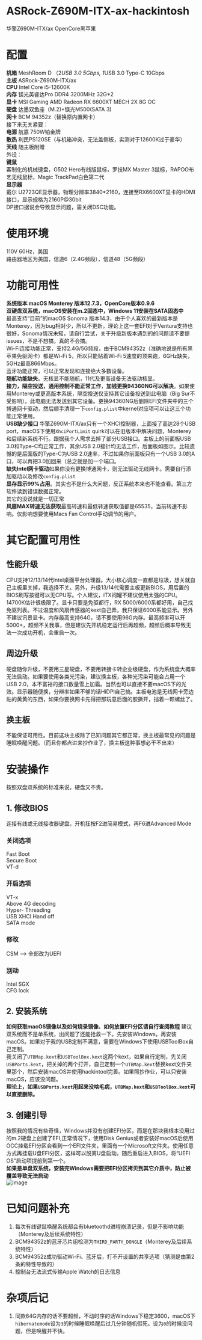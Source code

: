 # ASRock-Z690M-ITX-ax-hackintosh
华擎Z690M-ITX/ax OpenCore黑苹果

# 配置
**机箱** MeshRoom D （2*USB 3.0 5Gbps, 1*USB 3.0 Type-C 10Gbps<br>
**主板** ASRock-Z690M-ITX/ax<br>
**CPU** Intel Core i5-12600K<br>
**内存** 镁光英睿达Pro DDR4 3200MHz 32G\*2<br>
**显卡** MSI Gaming AMD Radeon RX 6600XT MECH 2X 8G OC<br>
**硬盘** 达墨双鱼座（M.2)+镁光M500(SATA 3)<br>
**网卡** BCM 94352z（替换原内置网卡）<br>
接下来无关紧要：<br>
**电源** 航嘉 750W铂金牌<br>
**散热** 利民PS120SE（与机箱冲突，无法盖侧板，实测对于12600K过于豪华）<br>
**天线** 随主板附赠<br>
外设：<br>
**键鼠**<br>
客制化的机械键盘，G502 Hero有线版鼠标，罗技MX Master 3鼠标，RAPOO布艺无线鼠标，Magic TrackPad白色第二代<br>
**显示器**<br>
戴尔 U2723QE显示器，物理分辨率3840*2160，连接至RX6600XT显卡的HDMI接口，显示规格为2160P@30bit<br>
DP接口据说会导致显示问题，需关闭DSC功能。<br>

# 使用环境<br>
110V 60Hz，美国<br>
路由器地区为美国，信道6（2.4G频段），信道48（5G频段）<br>

# 功能可用性
**系统版本 macOS Monterey 版本12.7.3，OpenCore版本0.9.6**<br>
**双硬盘双系统，macOS安装在m.2固态中，Windows 11安装在SATA固态中**<br>
最高支持“目前”的macOS Sonoma 版本14.3，由于个人喜欢的最新版本是Monterey，因为bug相对少，所以不更新。理论上这一套EFI对于Ventura支持也很好，Sonoma情况未知，请自行尝试，关于升级新版本遇到的的问题请不要提issues，不是不想搞，真的不会搞。<br>
Wi-Fi连接功能正常，支持2.4G/5G频段，由于BCM94352z（准确地说是所有黑苹果免驱网卡）都是Wi-Fi 5，所以只能贴着Wi-Fi 5速度的顶来跑，6GHz缺失，5GHz最高866Mbps。<br>
蓝牙功能正常，可以正常发现和连接绝大多数设备。<br>
**随航功能缺失**。无核显不能随航，11代及更高设备无法驱动核显。<br>
**接力，隔空投送，通用控制不能正常工作**，**加钱更换94360NG可以解决**。如果使用Monterey或更高版本系统，隔空投送仅支持其它设备投送到此电脑（Big Sur不受影响）。此电脑无法发送到其它设备。更换94360NG后删除EFI文件夹中的三个博通网卡驱动，然后顺手清理一下```config.plist```中kernel对应项可以让这三个功能正常使用。<br>
**USB缺少接口** 华擎Z690M-ITX/ax只有一个XHCI控制器，上面接了高达28个USB port，macOS下使用```XhciPortLimit``` quirk可以在旧版本中解决问题，Monterey和后续新系统不行。跟据我个人需求去掉了部分USB接口。主板上的前面板USB 3.0和Type-C均正常工作，其余USB 2.0接针均无法工作，后面板如图示。比较遗憾的是后面版的Type-C为USB 2.0速率，不过如果你前面板只有一个USB 3.0的A口，可以再把3.0加回来（总之就是加一个端口。<br>
**缺失Intel网卡驱动**如果你没有更换博通网卡，则无法驱动无线网卡。需要自行添加驱动以及修改```config.plist```<br>
**显存显示99%占用**。其实也不是什么大问题，反正系统本来也不能查看。第三方软件读到错误数据正常。<br>
其它的没说就是一切正常<br>
**风扇MAX转速无法获取**最高转速和最低转速获取值都是65535，当前转速不影响。仅影响想要使用Macs Fan Control手动调节的用户。

# 其它配置可用性<br>
## 性能升级<br>
CPU支持12/13/14代Intel桌面平台处理器。大小核心调度一直都是垃圾，想关就自己主板里关掉，我选择不关。另外，升级13/14代需要主板更新BIOS，用后置的BIOS刷写按键可以无CPU写。个人建议，iTX闷罐不建议使用太强的CPU。14700K估计很极限了。显卡只要是免驱都行，RX 5000/6000系都好用，自己找免驱列表。不过温度和风扇传感器的kext自己弄，我只保证6000系能显示。另外不建议讯景显卡。内存最高支持64G，请不要使用96G内存。最高频率可以开5000+，超频不关我事，但是建议先开机稳定运行后再超频，超频后概率导致无法一次成功开机，会重启一次。<br>
## 周边升级<br>
硬盘随你升级，不要用三星硬盘，不要用转接卡转企业级硬盘，作为系统盘大概率无法启动。如果要使用各类光污染，建议换主板，各种光污染可能会占用一个USB 2.0，本不富裕的接口数量雪上加霜。当然也可以直接不要macOS下的光效。显示器随便换，分辨率如果不够的话HiDPI自己搞。主板电池是无线网卡旁边贴的黄黄的东西，如果你要换网卡先得把那玩意后面的胶撕开，挡着一颗螺丝了。<br>
## 换主板<br>
不能保证可用性。目前这块主板除了已知问题其它都正常，换主板最常见的问题是睡眠唤醒问题。（而且你都点进来抄作业了，换主板这种事想必干不出来）<br>

# 安装操作<br>
按照双盘双系统的标准来说，硬盘又不贵。<br>
## 1. 修改BIOS<br>
连接有线或无线接收器键盘。开机狂按F2进简易模式，再F6进Advanced Mode<br>
### 关闭选项<br>
Fast Boot<br>
Secure Boot<br>
VT-d<br>
### 开启选项<br>
VT-x<br>
Above 4G decoding<br>
Hyper- Threading<br>
USB XHCI Hand off<br>
SATA mode<br>
### 修改<br>
CSM --> 全部改为UEFI<br>
### 别动<br>
Intel SGX<br>
CFG lock<br>

## 2. 安装系统<br>
**如何获取macOS镜像以及如何烧录镜像、如何放置EFI分区请自行查阅教程**
建议双系统而不是单系统，出问题了还能抢救一下。先安装Windows，再安装macOS。如果对于我的USB定制不满意，需要在Windows下使用USBToolBox自己定制。<br>
我关闭了```UTBMap.kext```和```USBToolBox.kext```这两个kext，如果自行定制，先关闭```USBPorts.kext```，把关掉的两个打开，自己定制一个```UTBMap.kext```替换kext文件夹里那个，然后安装macOS并使用hackintool完善。如果照抄作业，可以只安装macOS，应该没问题。<br>
**理论上，如果```USBPorts.kext```用起来没啥毛病，```UTBMap.kext```和```USBToolBox.kext```可以直接删除。**

## 3. 创建引导<br>
按照我的情况有些奇怪，Windows并没有创建EFI分区，而是在那块我根本没用过的m.2硬盘上创建了EFI,正常情况下，使用Disk Genius或者安装好macOS后使用OCC挂载EFI分区会看到一个EFI文件夹，里面有一个Microsoft文件夹。使用任意方式再挂载U盘EFI分区，这样可以脱离U盘启动。随后重启进入BIOS，将“UEFI OS”启动项提前到第一个。<br>
**如果是单盘双系统，安装完Windows需要把EFI分区拷贝到其它介质中，防止被覆盖导致无法启动**<br>
![image](https://github.com/Jimmy2004/ASRock-Z690M-ITX-ax-hackintosh/assets/59947552/7cf4cee0-59dd-4e00-a03d-029b6c3ef221)

# 已知问题补充<br>
1. 每次有线键鼠唤醒系统都会有bluetoothd进程崩溃记录，但是不影响功能（Monterey及后续系统特性）<br>
2. BCM94352z的蓝牙芯片组检测为```THIRD_PARTY_DONGLE```（Monterey及后续系统特性）<br>
3. BCM94352z成功驱动Wi-Fi、蓝牙后，打不开设置的共享选项（猜测是由第2条的特性导致的）<br>
4. 控制台无法流式传输Apple Watch的日志信息<br>

# 杂项后记<br>
1. 同款64G内存的话不要超频，不动时序的话Windows下稳定3600，macOS下```hibernatemode```设为```3```的时候睡眠唤醒后过几分钟随机假死。设为```0```的时候没问题，但是唤醒并不快。
